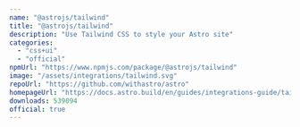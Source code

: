 ```yaml
---
name: "@astrojs/tailwind"
title: "@astrojs/tailwind"
description: "Use Tailwind CSS to style your Astro site"
categories:
  - "css+ui"
  - "official"
npmUrl: "https://www.npmjs.com/package/@astrojs/tailwind"
image: "/assets/integrations/tailwind.svg"
repoUrl: "https://github.com/withastro/astro"
homepageUrl: "https://docs.astro.build/en/guides/integrations-guide/tailwind/"
downloads: 539094
official: true
---
```

